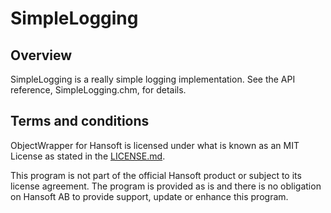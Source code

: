 SimpleLogging
=========================

Overview
--------
SimpleLogging is a really simple logging implementation. See the API reference, SimpleLogging.chm, for details.

Terms and conditions
--------------------
ObjectWrapper for Hansoft is licensed under what is known as an MIT License as stated in the [LICENSE.md](LICENSE.md).

This program is not part of the official Hansoft product or subject to its license agreement.
The program is provided as is and there is no obligation on Hansoft AB to provide support, update or enhance this program.
